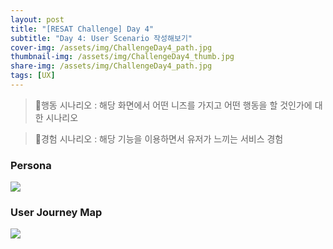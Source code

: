 ```yaml
---
layout: post
title: "[RESAT Challenge] Day 4"
subtitle: "Day 4: User Scenario 작성해보기"
cover-img: /assets/img/ChallengeDay4_path.jpg
thumbnail-img: /assets/img/ChallengeDay4_thumb.jpg
share-img: /assets/img/ChallengeDay4_path.jpg
tags: [UX]
--- 
```


> 📍행동 시나리오 : 해당 화면에서 어떤 니즈를 가지고 어떤 행동을 할 것인가에 대한 시나리오

>📍경험 시나리오 : 해당 기능을 이용하면서 유저가 느끼는 서비스 경험

### Persona
![](https://velog.velcdn.com/images/erica990604/post/eceeb7d2-8c3f-4171-82aa-735393a902a8/image.png)

### User Journey Map
![](https://velog.velcdn.com/images/erica990604/post/ce327a3d-030f-4717-8d21-077136a02222/image.png)


